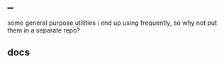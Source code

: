 _
=====================

some general purpose utilities i end up using frequently, so why not put them in a separate repo?

## docs


